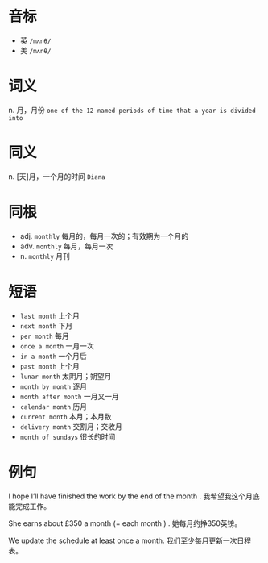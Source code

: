 # 音标

- 英 `/mʌnθ/`
- 美 `/mʌnθ/`

# 词义

n. 月，月份
`one of the 12 named periods of time that a year is divided into`

# 同义

n. [天]月，一个月的时间
`Diana`

# 同根

- adj. `monthly` 每月的，每月一次的；有效期为一个月的
- adv. `monthly` 每月，每月一次
- n. `monthly` 月刊

# 短语

- `last month` 上个月
- `next month` 下月
- `per month` 每月
- `once a month` 一月一次
- `in a month` 一个月后
- `past month` 上个月
- `lunar month` 太阴月；朔望月
- `month by month` 逐月
- `month after month` 一月又一月
- `calendar month` 历月
- `current month` 本月；本月数
- `delivery month` 交割月；交收月
- `month of sundays` 很长的时间

# 例句

I hope I’ll have finished the work by the end of the month .
我希望我这个月底能完成工作。

She earns about £350 a month (= each month ) .
她每月约挣350英镑。

We update the schedule at least once a month.
我们至少每月更新一次日程表。


